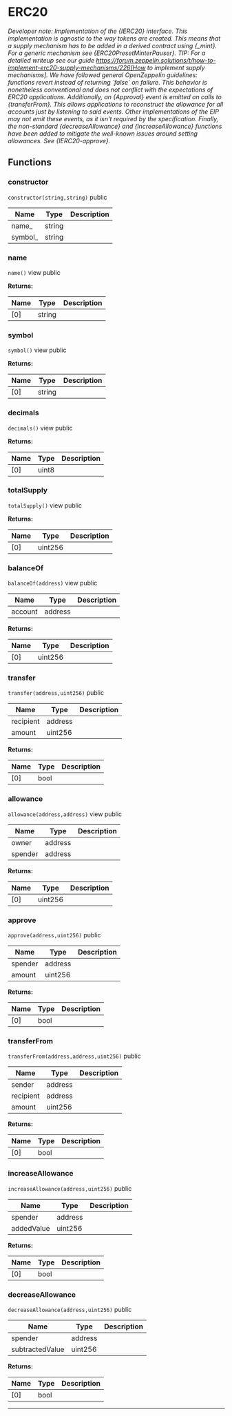 

# ERC20



*Developer note: Implementation of the {IERC20} interface.
This implementation is agnostic to the way tokens are created. This means
that a supply mechanism has to be added in a derived contract using {_mint}.
For a generic mechanism see {ERC20PresetMinterPauser}.
TIP: For a detailed writeup see our guide
https://forum.zeppelin.solutions/t/how-to-implement-erc20-supply-mechanisms/226[How
to implement supply mechanisms].
We have followed general OpenZeppelin guidelines: functions revert instead
of returning &#x60;false&#x60; on failure. This behavior is nonetheless conventional
and does not conflict with the expectations of ERC20 applications.
Additionally, an {Approval} event is emitted on calls to {transferFrom}.
This allows applications to reconstruct the allowance for all accounts just
by listening to said events. Other implementations of the EIP may not emit
these events, as it isn&#x27;t required by the specification.
Finally, the non-standard {decreaseAllowance} and {increaseAllowance}
functions have been added to mitigate the well-known issues around setting
allowances. See {IERC20-approve}.*




## Functions
### constructor


`constructor(string,string)`  public





| Name | Type | Description |
| ---- | ---- | ----------- |
| name_ | string |  |
| symbol_ | string |  |


### name


`name()` view public






**Returns:**

| Name | Type | Description |
| ---- | ---- | ----------- |
| [0] | string |  |

### symbol


`symbol()` view public






**Returns:**

| Name | Type | Description |
| ---- | ---- | ----------- |
| [0] | string |  |

### decimals


`decimals()` view public






**Returns:**

| Name | Type | Description |
| ---- | ---- | ----------- |
| [0] | uint8 |  |

### totalSupply


`totalSupply()` view public






**Returns:**

| Name | Type | Description |
| ---- | ---- | ----------- |
| [0] | uint256 |  |

### balanceOf


`balanceOf(address)` view public





| Name | Type | Description |
| ---- | ---- | ----------- |
| account | address |  |

**Returns:**

| Name | Type | Description |
| ---- | ---- | ----------- |
| [0] | uint256 |  |

### transfer


`transfer(address,uint256)`  public





| Name | Type | Description |
| ---- | ---- | ----------- |
| recipient | address |  |
| amount | uint256 |  |

**Returns:**

| Name | Type | Description |
| ---- | ---- | ----------- |
| [0] | bool |  |

### allowance


`allowance(address,address)` view public





| Name | Type | Description |
| ---- | ---- | ----------- |
| owner | address |  |
| spender | address |  |

**Returns:**

| Name | Type | Description |
| ---- | ---- | ----------- |
| [0] | uint256 |  |

### approve


`approve(address,uint256)`  public





| Name | Type | Description |
| ---- | ---- | ----------- |
| spender | address |  |
| amount | uint256 |  |

**Returns:**

| Name | Type | Description |
| ---- | ---- | ----------- |
| [0] | bool |  |

### transferFrom


`transferFrom(address,address,uint256)`  public





| Name | Type | Description |
| ---- | ---- | ----------- |
| sender | address |  |
| recipient | address |  |
| amount | uint256 |  |

**Returns:**

| Name | Type | Description |
| ---- | ---- | ----------- |
| [0] | bool |  |

### increaseAllowance


`increaseAllowance(address,uint256)`  public





| Name | Type | Description |
| ---- | ---- | ----------- |
| spender | address |  |
| addedValue | uint256 |  |

**Returns:**

| Name | Type | Description |
| ---- | ---- | ----------- |
| [0] | bool |  |

### decreaseAllowance


`decreaseAllowance(address,uint256)`  public





| Name | Type | Description |
| ---- | ---- | ----------- |
| spender | address |  |
| subtractedValue | uint256 |  |

**Returns:**

| Name | Type | Description |
| ---- | ---- | ----------- |
| [0] | bool |  |



---



